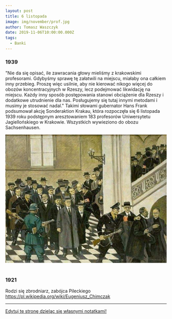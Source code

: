 ```yaml
---
layout: post
title: 6 listopada
image: img/november/prof.jpg
author: Tomasz Waszczyk
date: 2019-11-06T10:00:00.000Z
tags:
  - Banki
---
```


### 1939

"Nie da się opisać, ile zawracania głowy mieliśmy z krakowskimi profesorami. Gdybyśmy sprawę tę załatwili na miejscu, miałaby ona całkiem inny przebieg. Proszę więc usilnie, aby nie kierować nikogo więcej do obozów koncentracyjnych w Rzeszy, lecz podejmować likwidację na miejscu. Każdy inny sposób postępowania stanowi obciążenie dla Rzeszy i dodatkowe utrudnienie dla nas. Posługujemy się tutaj innymi metodami i musimy je stosować nadal."
Takimi słowami gubernator Hans Frank podsumował akcję Sonderaktion Krakau, która rozpoczęła się 6 listopada 1939 roku podstępnym aresztowaniem 183 profesorów Uniwersytetu Jagiellońskiego w Krakowie. Wszystkich wywieziono do obozu Sachsenhausen.

<img src="./img/november/prof.jpg"/><br><br>

### 1921

Rodzi się zbrodniarz, zabójca Pileckiego https://pl.wikipedia.org/wiki/Eugeniusz_Chimczak

---

<a href="https://github.com/TomaszWaszczyk/historia.waszczyk.com/edit/master/src/content/november-6.md" target="_blank">Edytuj tę stronę dzieląc się własnymi notatkami!</a>
